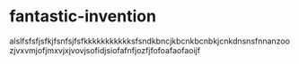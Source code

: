 # fantastic-invention
alslfsfsfjsfkjfsnfsjfsfkkkkkkkkkkksfsndkbncjkbcnkbcnbkjcnkdnsnsfnnanzoozjvxvmjofjmxvjxjvovjsofidjsiofafnfjozfjfofoafaofaoijf
